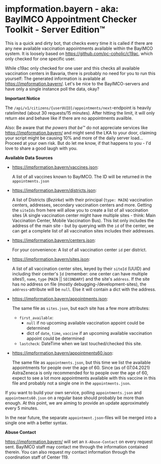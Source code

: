 impformation.bayern - aka: BayIMCO Appointment Checker Toolkit - Server Edition™
================================================================================

This is a quick and dirty bot, that checks every time it is called if there are any new available vaccination 
appointments available within the BayIMCO system. It is loosely based on https://github.com/pc-coholic/c19ac, which 
only checked for one specific user.

While c19ac only checked for one user and this checks all available vaccination centers in Bavaria, there is probably 
no need for you to run this yourself: The generated information is available at https://impformation.bayern/. Let's 
be nice to the BayIMCO-servers and have only a single instance poll the data, okay?

**Important Notice**

The `/api/v1/citizens/{userUUID}/appointments/next`-endpoint is heavily ratelimited (about 30 requests/15 minutes). 
After hitting the limit, it will only return `404` and behave like if there are no appointments availble.

Also: Be aware that *the powers that be*™ do not appreciate services like https://impformation.bayern/ and might send 
the LKA to your door, claiming your script might be causing 10% and more of the daily server load... Proceed at your 
own risk. But do let me know, if that happens to you - I'd love to share a good laugh with you.

**Available Data Sources**

* https://impformation.bayern/vaccines.json:
  
    A list of all vaccines known to BayIMCO. The ID will be returned in the `appointments.json`

* https://impformation.bayern/districts.json:

    A list of Districts (*Bezirke*) with their principal (`type: MAIN`) vaccination centers, addresses, secondary 
    vaccination centers and more. Getting the `siteIds` from here will allow you to create a list of all vaccination
    sites (A single vaccination center might have multiple sites - think: Main Vaccination Center, Mobile Vaccination 
    Bus). This list only includes the address of the main site - but by querying with the `id` of the center, we can 
    get a complete list of all vaccination sites includes their addresses.
  
* https://impformation.bayern/centers.json:
    
    For your convenience: A list of all vaccination center `id` per district.
  
* https://impformation.bayern/sites.json:

    A list of all vaccination center sites, keyed by their `siteId` (UUID) and including their center's `Id` (remember: 
    one center can have multiple sites!), `name`, `type` (`MAIN` || `SECONDARY`) and the site's `address`. If the site 
    has no address on file (mostly debugging-/development-sites), the `address`-attribute will be `null`. Else it will 
    contain a dict with the address.
  
* https://impformation.bayern/appointments.json:

    The same file as `sites.json`, but each site has a few more attributes:
    * `first_available`:
      * `null` if no upcoming available vaccination appoint could be determined
      * dict of `date`, `time`, `vaccine` if an upcoming available vaccination appoint could be determined
    * `lastcheck`: DateTime when we last touched/checked this site.
  
* https://impformation.bayern/appointments60.json:

    The same file as `appointments.json`, but this time we list the available appointments for people over the age of 
    60. Since (as of 07.04.2021) AstraZeneca is only recommended for to people over the age of 60, expect to see a lot 
    more appointments available with this vaccine in this file and probably not a single one in the `appointments.json`.
    

If you want to build your own service, polling `appointments.json` and `appointments60.json` on a regular base should 
probably be more than enough. At this point, we are aiming to provide an update approximately every 5 minutes.

In the near future, the separate `appointment.json`-files will be merged into a single one with a better syntax. 


**Abuse Contact**

https://impformation.bayern/ will set an `X-Abuse-Contact` on every request sent. BayIMCO staff may contact me through 
the information contained therein. You can also request my contact information through the coordination staff of 
Center 119.
